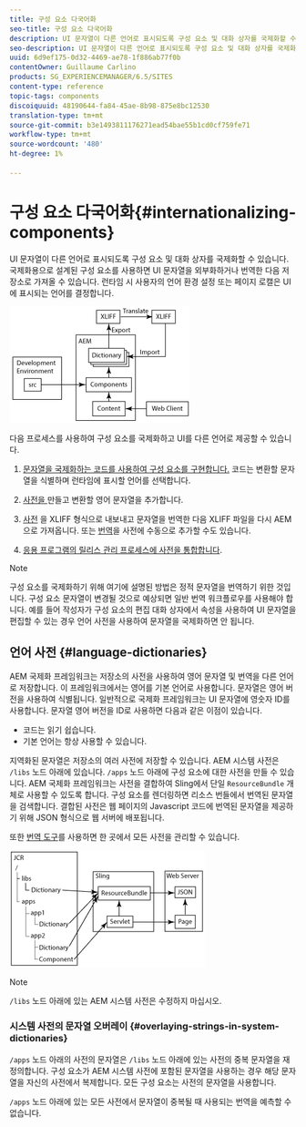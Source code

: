 ```yaml
---
title: 구성 요소 다국어화
seo-title: 구성 요소 다국어화
description: UI 문자열이 다른 언어로 표시되도록 구성 요소 및 대화 상자를 국제화할 수 있습니다.
seo-description: UI 문자열이 다른 언어로 표시되도록 구성 요소 및 대화 상자를 국제화할 수 있습니다.
uuid: 6d9ef175-0d32-4469-ae78-1f886ab77f0b
contentOwner: Guillaume Carlino
products: SG_EXPERIENCEMANAGER/6.5/SITES
content-type: reference
topic-tags: components
discoiquuid: 48190644-fa84-45ae-8b98-875e8bc12530
translation-type: tm+mt
source-git-commit: b3e1493811176271ead54bae55b1cd0cf759fe71
workflow-type: tm+mt
source-wordcount: '480'
ht-degree: 1%

---
```



# 구성 요소 다국어화{#internationalizing-components}

UI 문자열이 다른 언어로 표시되도록 구성 요소 및 대화 상자를 국제화할 수 있습니다. 국제화용으로 설계된 구성 요소를 사용하면 UI 문자열을 외부화하거나 번역한 다음 저장소로 가져올 수 있습니다. 런타임 시 사용자의 언어 환경 설정 또는 페이지 로캘은 UI에 표시되는 언어를 결정합니다.

![chlimage_1-9](assets/chlimage_1-9a.png)

다음 프로세스를 사용하여 구성 요소를 국제화하고 UI를 다른 언어로 제공할 수 있습니다.

1. [문자열을 국제화하는 코드를 사용하여 구성 요소를 구현합니다.](/help/sites-developing/i18n-dev.md) 코드는 변환할 문자열을 식별하며 런타임에 표시할 언어를 선택합니다.
1. [사전을 ](/help/sites-developing/i18n-translator.md#creating-a-dictionary) 만들고  [](/help/sites-developing/i18n-translator.md#adding-changing-and-removing-strings) 변환할 영어 문자열을 추가합니다.

1. [사전](/help/sites-developing/i18n-translator.md#exporting-a-dictionary) 을 XLIFF 형식으로 내보내고 문자열을  [](/help/sites-developing/i18n-translator.md#importing-a-dictionary) 번역한 다음 XLIFF 파일을 다시 AEM으로 가져옵니다. 또는 [번역](/help/sites-developing/i18n-translator.md#editing-translated-strings)을 사전에 수동으로 추가할 수도 있습니다.

1. [응용 프로그램의 릴리스 관리 프로세스에 사전을 통합합니다](/help/sites-developing/i18n-translator.md#publishing-dictionaries).

>[!NOTE]
>
>구성 요소를 국제화하기 위해 여기에 설명된 방법은 정적 문자열을 번역하기 위한 것입니다. 구성 요소 문자열이 변경될 것으로 예상되면 일반 번역 워크플로우를 사용해야 합니다. 예를 들어 작성자가 구성 요소의 편집 대화 상자에서 속성을 사용하여 UI 문자열을 편집할 수 있는 경우 언어 사전을 사용하여 문자열을 국제화하면 안 됩니다.

## 언어 사전 {#language-dictionaries}

AEM 국제화 프레임워크는 저장소의 사전을 사용하여 영어 문자열 및 번역을 다른 언어로 저장합니다. 이 프레임워크에서는 영어를 기본 언어로 사용합니다. 문자열은 영어 버전을 사용하여 식별됩니다. 일반적으로 국제화 프레임워크는 UI 문자열에 영숫자 ID를 사용합니다. 문자열 영어 버전을 ID로 사용하면 다음과 같은 이점이 있습니다.

* 코드는 읽기 쉽습니다.
* 기본 언어는 항상 사용할 수 있습니다.

지역화된 문자열은 저장소의 여러 사전에 저장할 수 있습니다. AEM 시스템 사전은 `/libs` 노드 아래에 있습니다. `/apps` 노드 아래에 구성 요소에 대한 사전을 만들 수 있습니다. AEM 국제화 프레임워크는 사전을 결합하여 Sling에서 단일 `ResourceBundle` 개체로 사용할 수 있도록 합니다. 구성 요소를 렌더링하면 리소스 번들에서 번역된 문자열을 검색합니다. 결합된 사전은 웹 페이지의 Javascript 코드에 번역된 문자열을 제공하기 위해 JSON 형식으로 웹 서버에 배포됩니다.

또한 [번역 도구](/help/sites-developing/i18n-translator.md)를 사용하면 한 곳에서 모든 사전을 관리할 수 있습니다.

![chlimage_1-10](assets/chlimage_1-10a.png)

>[!NOTE]
>
>`/libs` 노드 아래에 있는 AEM 시스템 사전은 수정하지 마십시오.

### 시스템 사전의 문자열 오버레이 {#overlaying-strings-in-system-dictionaries}

`/apps` 노드 아래의 사전의 문자열은 `/libs` 노드 아래에 있는 사전의 중복 문자열을 재정의합니다. 구성 요소가 AEM 시스템 사전에 포함된 문자열을 사용하는 경우 해당 문자열을 자신의 사전에서 복제합니다. 모든 구성 요소는 사전의 문자열을 사용합니다.

`/apps` 노드 아래에 있는 모든 사전에서 문자열이 중복될 때 사용되는 번역을 예측할 수 없습니다.
